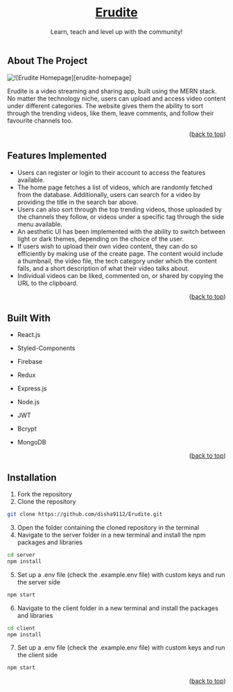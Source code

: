 <!-- PROJECT LOGO -->
<br />
<div align="center">
  <!-- <a href="https://github.com/othneildrew/Best-README-Template">
    <img src="images/logo.png" alt="Logo" width="80" height="80">
  </a> -->

<a href="https://erudite-live.netlify.app/">
  <h1 align="center">Erudite</h1>

</a>
  <p align="center">
    Learn, teach and level up with the community!
    <!-- <br />
    <a href="https://github.com/othneildrew/Best-README-Template"><strong>Explore the docs »</strong></a> -->
    <br />
    <br />
    <!-- <a href="https://github.com/othneildrew/Best-README-Template">View Demo</a>
    ·
    <a href="https://github.com/othneildrew/Best-README-Template/issues">Report Bug</a>
    ·
    <a href="https://github.com/othneildrew/Best-README-Template/issues">Request Feature</a> -->
  </p>
</div>

<!-- ABOUT THE PROJECT -->

## About The Project

![![Erudite Homepage][erudite-homepage]](https://user-images.githubusercontent.com/78133928/210550452-70aba49c-39f5-4e4d-85de-ddf2bc396c62.png)

Erudite is a video streaming and sharing app, built using the MERN stack. No matter the technology niche, users can upload and access video content under different categories. The website gives them the ability to sort through the trending videos, like them, leave comments, and follow their favourite channels too.

<p align="right">(<a href="#readme-top">back to top</a>)</p>

## Features Implemented

- Users can register or login to their account to access the features available.
- The home page fetches a list of videos, which are randomly fetched from the database. Additionally, users can search for a video by providing the title in the search bar above.
- Users can also sort through the top trending videos, those uploaded by the channels they follow, or videos under a specific tag through the side menu available.
- An aesthetic UI has been implemented with the ability to switch between light or dark themes, depending on the choice of the user.
- If users wish to upload their own video content, they can do so efficiently by making use of the create page. The content would include a thumbnail, the video file, the tech category under which the content falls, and a short description of what their video talks about.
- Individual videos can be liked, commented on, or shared by copying the URL to the clipboard.

<p align="right">(<a href="#readme-top">back to top</a>)</p>

## Built With

- React.js
- Styled-Components
- Firebase
- Redux
- Express.js
- Node.js
- JWT
- Bcrypt
- MongoDB

  <!-- - [![Angular][angular.io]][angular-url] -->
  <!-- - [![Svelte][svelte.dev]][svelte-url] -->
  <!-- - [![Laravel][laravel.com]][laravel-url] -->
  <!-- - [![Bootstrap][bootstrap.com]][bootstrap-url] -->
  <!-- - [![JQuery][jquery.com]][jquery-url] -->

<p align="right">(<a href="#readme-top">back to top</a>)</p>

<!-- GETTING STARTED -->

## Installation

1. Fork the repository
2. Clone the repository

```sh
git clone https://github.com/disha9112/Erudite.git
```

3. Open the folder containing the cloned repository in the terminal
4. Navigate to the server folder in a new terminal and install the npm packages and libraries

```sh
cd server
npm install
```

5. Set up a .env file (check the .example.env file) with custom keys and run the server side

```sh
npm start
```

6. Navigate to the client folder in a new terminal and install the packages and libraries

```sh
cd client
npm install
```

7. Set up a .env file (check the .example.env file) with custom keys and run the client side

```sh
npm start
```

<p align="right">(<a href="#readme-top">back to top</a>)</p>
